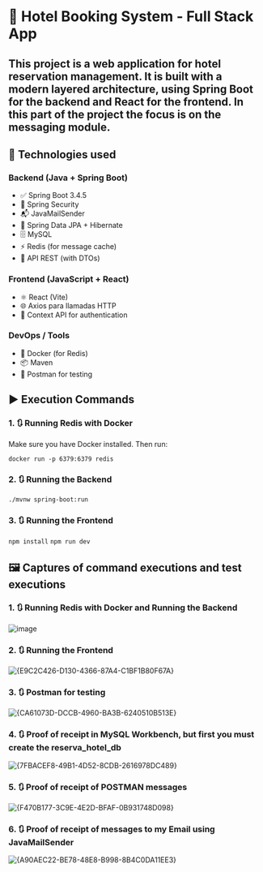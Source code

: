 # 🏨 Hotel Booking System - Full Stack App

This project is a web application for hotel reservation management. It is built with a modern layered architecture, using **Spring Boot** for the backend and **React** for the frontend.
In this part of the project the focus is on the messaging module.
---

## 🚀 Technologies used

### Backend (Java + Spring Boot)
- ✅ Spring Boot 3.4.5
- 🔐 Spring Security
- 📬 JavaMailSender
- 🧠 Spring Data JPA + Hibernate
- 🗄️ MySQL
- ⚡ Redis (for message cache)
- 📡 API REST (with DTOs)

### Frontend (JavaScript + React)
- ⚛️ React (Vite)
- 🌐 Axios para llamadas HTTP
- 🔐 Context API for authentication

### DevOps / Tools
- 🐳 Docker (for Redis)
- 📦 Maven
- 🧪 Postman for testing

## ▶️ Execution Commands

### 1. 🔃 Running Redis with Docker

Make sure you have Docker installed. Then run:

`docker run -p 6379:6379 redis`

### 2. 🔃 Running the Backend

`./mvnw spring-boot:run`

### 3. 🔃 Running the Frontend

`npm install`
`npm run dev`

## 🖼️ Captures of command executions and test executions

### 1. 🔃 Running Redis with Docker and Running the Backend
![image](https://github.com/user-attachments/assets/1fecde00-6445-4f43-a8e8-b52269341b30)

### 2. 🔃 Running the Frontend

![{E9C2C426-D130-4366-87A4-C1BF1B80F67A}](https://github.com/user-attachments/assets/6382b91c-0d18-4b59-8014-0a96832830c1)

### 3. 🔃 Postman for testing

![{CA61073D-DCCB-4960-BA3B-6240510B513E}](https://github.com/user-attachments/assets/a16753f6-de6f-4087-939a-f2b2f1194182)

### 4. 🔃 Proof of receipt in MySQL Workbench, but first you must create the reserva_hotel_db

![{7FBACEF8-49B1-4D52-8CDB-2616978DC489}](https://github.com/user-attachments/assets/0051d168-6513-4dbf-a7d0-56ee74e8bb02)

### 5. 🔃 Proof of receipt of POSTMAN messages

![{F470B177-3C9E-4E2D-BFAF-0B931748D098}](https://github.com/user-attachments/assets/fb0c1b9d-8c4a-4bf7-b672-12ce12e96999)

### 6. 🔃 Proof of receipt of messages to my Email using JavaMailSender

![{A90AEC22-BE78-48E8-B998-8B4C0DA11EE3}](https://github.com/user-attachments/assets/32a0c6f2-cd83-4894-a360-d837f64f73eb)
